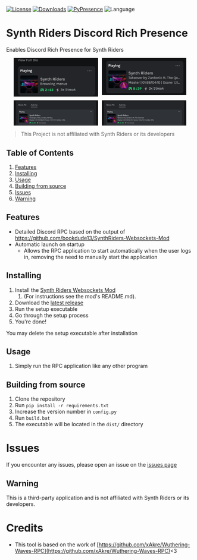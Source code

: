 [![License](https://img.shields.io/github/license/6uhrmittag/Synth-Riders-DiscordRPC?style=for-the-badge)](https://github.com/6uhrmittag/Synth-Riders-DiscordRPC/blob/master/LICENSE.md)
[![Downloads](https://img.shields.io/github/downloads/6uhrmittag/Synth-Riders-DiscordRPC/total?style=for-the-badge)](https://github.com/6uhrmittag/Synth-Riders-DiscordRPC/releases)
[![PyPresence](https://img.shields.io/badge/using-pypresence-00bb88.svg?style=for-the-badge&logo=discord&logoWidth=20)](https://github.com/qwertyquerty/pypresence)
![Language](https://img.shields.io/github/languages/top/6uhrmittag/Synth-Riders-DiscordRPC?style=for-the-badge)

# Synth Riders Discord Rich Presence

Enables Discord Rich Presence for Synth Riders
<div style="display: flex; flex-direction: column; gap: 10px">
    <div style="width: 100%; display: flex; gap: 10px; justify-content: center;">
        <img src="screenshots/small_in_menu.png" style="width: 45%; height: 50%">
        <img src="screenshots/small_playing_takeover.png" style="width: 45%; height: 50%">
    </div>
    <div style="width: 100%; display: flex; gap: 10px; justify-content: center;">
        <img src="screenshots/wide_playing_underground.png"   style="width: 45%; height: 50%">
        <img src="screenshots/wide_playing_takeover.png" style="width: 45%; height: 50%">
    </div>
</div>

> This Project is not affiliated with Synth Riders or its developers

## Table of Contents

<ol>
    <li><a href="#features">Features</a></li>
    <li><a href="#installing">Installing</a></li>
    <li><a href="#usage">Usage</a></li>
    <li><a href="#building-from-source">Building from source</a></li>
    <li><a href="#issues">Issues</a></li>
    <li><a href="#warning">Warning</a></li>
</ol>

## Features

- Detailed Discord RPC based on the output of https://github.com/bookdude13/SynthRiders-Websockets-Mod
- Automatic launch on startup
    - Allows the RPC application to start automatically when the user logs in, removing the need to manually start the application

## Installing

1. Install the [Synth Riders Websockets Mod](https://github.com/bookdude13/SynthRiders-Websockets-Mod)
    1. (For instructions see the mod's README.md).
2. Download the [latest release](https://github.com/6uhrmittag/Synth-Riders-DiscordRPC/releases/latest)
3. Run the setup executable
4. Go through the setup process
5. You're done!

You may delete the setup executable after installation

## Usage

1. Simply run the RPC application like any other program

## Building from source

1. Clone the repository
2. Run `pip install -r requirements.txt`
3. Increase the version number in `config.py`
4. Run `build.bat`
5. The executable will be located in the `dist/` directory

# Issues

If you encounter any issues, please open an issue on the [issues page](https://github.com/6uhrmittag/Synth-Riders-DiscordRPC/issues)

## Warning

This is a third-party application and is not affiliated with Synth Riders or its developers.

# Credits

- This tool is based on the work of [https://github.com/xAkre/Wuthering-Waves-RPC](https://github.com/xAkre/Wuthering-Waves-RPC)<3


